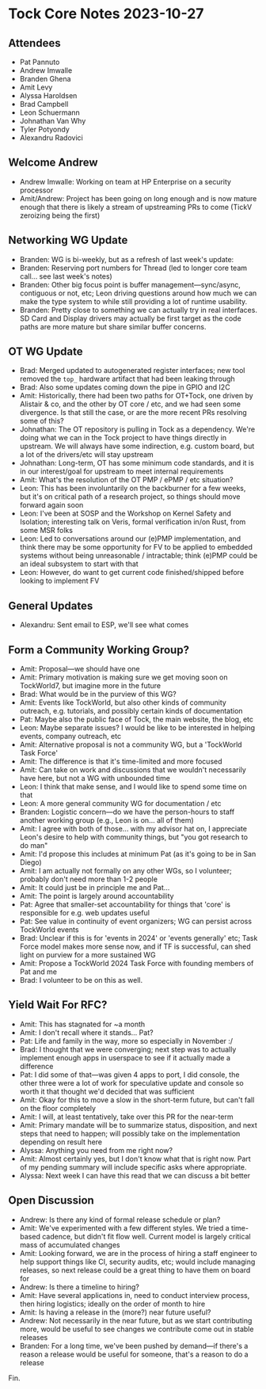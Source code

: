 Tock Core Notes 2023-10-27
==========================

## Attendees
 - Pat Pannuto
 - Andrew Imwalle
 - Branden Ghena
 - Amit Levy
 - Alyssa Haroldsen
 - Brad Campbell
 - Leon Schuermann
 - Johnathan Van Why
 - Tyler Potyondy
 - Alexandru Radovici

## Welcome Andrew
 - Andrew Imwalle: Working on team at HP Enterprise on a security processor
 - Amit/Andrew: Project has been going on long enough and is now mature enough that there is likely a stream of upstreaming PRs to come (TickV zeroizing being the first)

## Networking WG Update
 - Branden: WG is bi-weekly, but as a refresh of last week's update:
 - Branden: Reserving port numbers for Thread (led to longer core team call... see last week's notes)
 - Branden: Other big focus point is buffer management—sync/async, contiguous or not, etc; Leon driving questions around how much we can make the type system to while still providing a lot of runtime usability.
 - Branden: Pretty close to something we can actually try in real interfaces. SD Card and Display drivers may actually be first target as the code paths are more mature but share similar buffer concerns.

## OT WG Update
 - Brad: Merged updated to autogenerated register interfaces; new tool removed the `top_` hardware artifact that had been leaking through
 - Brad: Also some updates coming down the pipe in GPIO and I2C
 - Amit: Historically, there had been two paths for OT+Tock, one driven by Alistair & co, and the other by OT core / etc, and we had seen some divergence. Is that still the case, or are the more recent PRs resolving some of this?
 - Johnathan: The OT repository is pulling in Tock as a dependency. We're doing what we can in the Tock project to have things directly in upstream. We will always have some indirection, e.g. custom board, but a lot of the drivers/etc will stay upstream
 - Johnathan: Long-term, OT has some minimum code standards, and it is in our interest/goal for upstream to meet internal requirements
 - Amit: What's the resolution of the OT PMP / ePMP / etc situation?
 - Leon: This has been involuntarily on the backburner for a few weeks, but it's on critical path of a research project, so things should move forward again soon
 - Leon: I've been at SOSP and the Workshop on Kernel Safety and Isolation; interesting talk on Veris, formal verification in/on Rust, from some MSR folks
 - Leon: Led to conversations around our (e)PMP implementation, and think there may be some opportunity for FV to be applied to embedded systems without being unreasonable / intractable; think (e)PMP could be an ideal subsystem to start with that
 - Leon: However, do want to get current code finished/shipped before looking to implement FV

## General Updates
 - Alexandru: Sent email to ESP, we'll see what comes

## Form a Community Working Group?
 - Amit: Proposal—we should have one
 - Amit: Primary motivation is making sure we get moving soon on TockWorld7, but imagine more in the future
 - Brad: What would be in the purview of this WG?
 - Amit: Events like TockWorld, but also other kinds of community outreach, e.g. tutorials, and possibly certain kinds of documentation
 - Pat: Maybe also the public face of Tock, the main website, the blog, etc
 - Leon: Maybe separate issues? I would be like to be interested in helping events, company outreach, etc
 - Amit: Alternative proposal is not a community WG, but a 'TockWorld Task Force'
 - Amit: The difference is that it's time-limited and more focused
 - Amit: Can take on work and discussions that we wouldn't necessarily have here, but not a WG with unbounded time
 - Leon: I think that make sense, and I would like to spend some time on that
 - Leon: A more general community WG for documentation / etc
 - Branden: Logistic concern—do we have the person-hours to staff another working group (e.g., Leon is on... all of them)
 - Amit: I agree with both of those... with my advisor hat on, I appreciate Leon's desire to help with community things, but "you got research to do man"
 - Amit: I'd propose this includes at minimum Pat (as it's going to be in San Diego)
 - Amit: I am actually not formally on any other WGs, so I volunteer; probably don't need more than 1-2 people
 - Amit: It could just be in principle me and Pat...
 - Amit: The point is largely around accountability
 - Pat: Agree that smaller-set accountability for things that 'core' is responsible for e.g. web updates useful
 - Pat: See value in continuity of event organizers; WG can persist across TockWorld events
 - Brad: Unclear if this is for 'events in 2024' or 'events generally' etc; Task Force model makes more sense now, and if TF is successful, can shed light on purview for a more sustained WG
 - Amit: Propose a TockWorld 2024 Task Force with founding members of Pat and me
 - Brad: I volunteer to be on this as well.

## Yield Wait For RFC?
 - Amit: This has stagnated for ~a month
 - Amit: I don't recall where it stands... Pat?
 - Pat: Life and family in the way, more so especially in November :/
 - Brad: I thought that we were converging; next step was to actually implement enough apps in userspace to see if it actually made a difference
 - Pat: I did some of that—was given 4 apps to port, I did console, the other three were a lot of work for speculative update and console so worth it that thought we'd decided that was sufficient
 - Amit: Okay for this to move a slow in the short-term future, but can't fall on the floor completely
 - Amit: I will, at least tentatively, take over this PR for the near-term
 - Amit: Primary mandate will be to summarize status, disposition, and next steps that need to happen; will possibly take on the implementation depending on result here
 - Alyssa: Anything you need from me right now?
 - Amit: Almost certainly yes, but I don't know what that is right now. Part of my pending summary will include specific asks where appropriate.
 - Alyssa: Next week I can have this read that we can discuss a bit better

## Open Discussion
 - Andrew: Is there any kind of formal release schedule or plan?
 - Amit: We've experimented with a few different styles. We tried a time-based cadence, but didn't fit flow well. Current model is largely critical mass of accumulated changes
 - Amit: Looking forward, we are in the process of hiring a staff engineer to help support things like CI, security audits, etc; would include managing releases, so next release could be a great thing to have them on board for
 - Andrew: Is there a timeline to hiring?
 - Amit: Have several applications in, need to conduct interview process, then hiring logistics; ideally on the order of month to hire
 - Amit: Is having a release in the (more?) near future useful?
 - Andrew: Not necessarily in the near future, but as we start contributing more, would be useful to see changes we contribute come out in stable releases
 - Branden: For a long time, we've been pushed by demand—if there's a reason a release would be useful for someone, that's a reason to do a release

Fin.
